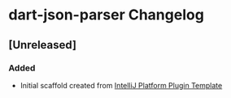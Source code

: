 <!-- Keep a Changelog guide -> https://keepachangelog.com -->

# dart-json-parser Changelog

## [Unreleased]
### Added
- Initial scaffold created from [IntelliJ Platform Plugin Template](https://github.com/JetBrains/intellij-platform-plugin-template)
